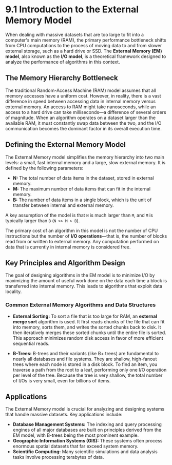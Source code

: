 # 9.1 Introduction to the External Memory Model

When dealing with massive datasets that are too large to fit into a computer's main memory (RAM), the primary performance bottleneck shifts from CPU computations to the process of moving data to and from slower external storage, such as a hard drive or SSD. The **External Memory (EM) model**, also known as the **I/O model**, is a theoretical framework designed to analyze the performance of algorithms in this context.

## The Memory Hierarchy Bottleneck

The traditional Random-Access Machine (RAM) model assumes that all memory accesses have a uniform cost. However, in reality, there is a vast difference in speed between accessing data in internal memory versus external memory. An access to RAM might take nanoseconds, while an access to a hard drive can take milliseconds—a difference of several orders of magnitude. When an algorithm operates on a dataset larger than the available RAM, it must constantly swap data between the two, and the I/O communication becomes the dominant factor in its overall execution time.

## Defining the External Memory Model

The External Memory model simplifies the memory hierarchy into two main levels: a small, fast internal memory and a large, slow external memory. It is defined by the following parameters:

*   **N:** The total number of data items in the dataset, stored in external memory.
*   **M:** The maximum number of data items that can fit in the internal memory.
*   **B:** The number of data items in a single block, which is the unit of transfer between internal and external memory.

A key assumption of the model is that `N` is much larger than `M`, and `M` is typically larger than `B` (`N >> M > B`).

The primary cost of an algorithm in this model is not the number of CPU instructions but the number of **I/O operations**—that is, the number of blocks read from or written to external memory. Any computation performed on data that is currently in internal memory is considered free.

## Key Principles and Algorithm Design

The goal of designing algorithms in the EM model is to minimize I/O by maximizing the amount of useful work done on the data each time a block is transferred into internal memory. This leads to algorithms that exploit data locality.

### Common External Memory Algorithms and Data Structures

*   **External Sorting:** To sort a file that is too large for RAM, an **external merge sort** algorithm is used. It first reads chunks of the file that can fit into memory, sorts them, and writes the sorted chunks back to disk. It then iteratively merges these sorted chunks until the entire file is sorted. This approach minimizes random disk access in favor of more efficient sequential reads.

*   **B-Trees:** B-trees and their variants (like B+ trees) are fundamental to nearly all databases and file systems. They are shallow, high-fanout trees where each node is stored in a disk block. To find an item, you traverse a path from the root to a leaf, performing only one I/O operation per level of the tree. Because the tree is very shallow, the total number of I/Os is very small, even for billions of items.

## Applications

The External Memory model is crucial for analyzing and designing systems that handle massive datasets. Key applications include:

*   **Database Management Systems:** The indexing and query processing engines of all major databases are built on principles derived from the EM model, with B-trees being the most prominent example.
*   **Geographic Information Systems (GIS):** These systems often process enormous spatial datasets that far exceed system memory.
*   **Scientific Computing:** Many scientific simulations and data analysis tasks involve processing terabytes of data.
